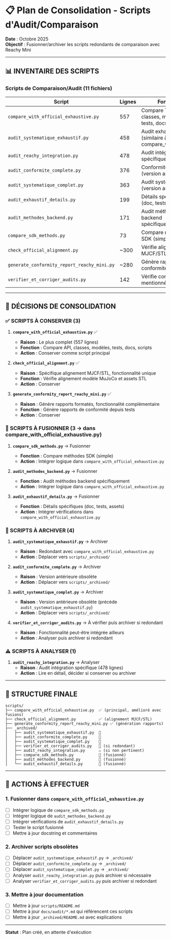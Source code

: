 # 📋 Plan de Consolidation - Scripts d'Audit/Comparaison

**Date** : Octobre 2025  
**Objectif** : Fusionner/archiver les scripts redondants de comparaison avec Reachy Mini

---

## 📊 INVENTAIRE DES SCRIPTS

### Scripts de Comparaison/Audit (11 fichiers)

| Script | Lignes | Fonction | Priorité | Action |
|--------|--------|----------|----------|--------|
| `compare_with_official_exhaustive.py` | 557 | Compare TOUT (API, classes, modèles, tests, docs) | ✅ **CONSERVER** | Script principal |
| `audit_systematique_exhaustif.py` | 458 | Audit exhaustif (similaire à compare_with_official) | ⚠️ **REDONDANT** | Archiver |
| `audit_reachy_integration.py` | 478 | Audit intégration spécifique | ⚠️ **VÉRIFIER** | Analyser puis décider |
| `audit_conformite_complete.py` | 376 | Conformité complète (version antérieure) | 🔴 **OBSOLÈTE** | Archiver |
| `audit_systematique_complet.py` | 363 | Audit systématique (version antérieure) | 🔴 **OBSOLÈTE** | Archiver |
| `audit_exhaustif_details.py` | 199 | Détails spécifiques (doc, tests, assets) | 🟡 **INTÉGRER** | Fusionner dans compare_with_official |
| `audit_methodes_backend.py` | 171 | Audit méthodes backend spécifiquement | 🟡 **INTÉGRER** | Fusionner dans compare_with_official |
| `compare_sdk_methods.py` | 73 | Compare méthodes SDK (simple) | 🟡 **INTÉGRER** | Fusionner dans compare_with_official |
| `check_official_alignment.py` | ~300 | Vérifie alignement MJCF/STL | ✅ **CONSERVER** | Spécifique et utile |
| `generate_conformity_report_reachy_mini.py` | ~280 | Génère rapports conformité | ✅ **CONSERVER** | Utile pour génération rapports |
| `verifier_et_corriger_audits.py` | 142 | Vérifie corrections mentionnées dans MD | ⚠️ **VÉRIFIER** | Peut être utile mais à vérifier |

---

## 🎯 DÉCISIONS DE CONSOLIDATION

### ✅ SCRIPTS À CONSERVER (3)

1. **`compare_with_official_exhaustive.py`** ✅
   - **Raison** : Le plus complet (557 lignes)
   - **Fonction** : Compare API, classes, modèles, tests, docs, scripts
   - **Action** : Conserver comme script principal

2. **`check_official_alignment.py`** ✅
   - **Raison** : Spécifique alignement MJCF/STL, fonctionnalité unique
   - **Fonction** : Vérifie alignement modèle MuJoCo et assets STL
   - **Action** : Conserver

3. **`generate_conformity_report_reachy_mini.py`** ✅
   - **Raison** : Génère rapports formatés, fonctionnalité complémentaire
   - **Fonction** : Génère rapports de conformité depuis tests
   - **Action** : Conserver

### 🔄 SCRIPTS À FUSIONNER (3 → dans compare_with_official_exhaustive.py)

1. **`compare_sdk_methods.py`** → Fusionner
   - **Fonction** : Compare méthodes SDK (simple)
   - **Action** : Intégrer logique dans `compare_with_official_exhaustive.py`

2. **`audit_methodes_backend.py`** → Fusionner
   - **Fonction** : Audit méthodes backend spécifiquement
   - **Action** : Intégrer logique dans `compare_with_official_exhaustive.py`

3. **`audit_exhaustif_details.py`** → Fusionner
   - **Fonction** : Détails spécifiques (doc, tests, assets)
   - **Action** : Intégrer vérifications dans `compare_with_official_exhaustive.py`

### 🔴 SCRIPTS À ARCHIVER (4)

1. **`audit_systematique_exhaustif.py`** → Archiver
   - **Raison** : Redondant avec `compare_with_official_exhaustive.py`
   - **Action** : Déplacer vers `scripts/_archived/`

2. **`audit_conformite_complete.py`** → Archiver
   - **Raison** : Version antérieure obsolète
   - **Action** : Déplacer vers `scripts/_archived/`

3. **`audit_systematique_complet.py`** → Archiver
   - **Raison** : Version antérieure obsolète (précède `audit_systematique_exhaustif.py`)
   - **Action** : Déplacer vers `scripts/_archived/`

4. **`verifier_et_corriger_audits.py`** → À vérifier puis archiver si redondant
   - **Raison** : Fonctionnalité peut-être intégrée ailleurs
   - **Action** : Analyser puis archiver si redondant

### ⚠️ SCRIPTS À ANALYSER (1)

1. **`audit_reachy_integration.py`** → Analyser
   - **Raison** : Audit intégration spécifique (478 lignes)
   - **Action** : Lire en détail, décider si conserver ou archiver

---

## 📁 STRUCTURE FINALE

```
scripts/
├── compare_with_official_exhaustive.py  ✅ (principal, amélioré avec fusions)
├── check_official_alignment.py          ✅ (alignement MJCF/STL)
├── generate_conformity_report_reachy_mini.py ✅ (génération rapports)
├── _archived/
│   ├── audit_systematique_exhaustif.py  🔴
│   ├── audit_conformite_complete.py     🔴
│   ├── audit_systematique_complet.py    🔴
│   ├── verifier_et_corriger_audits.py   🔴 (si redondant)
│   ├── audit_reachy_integration.py      ⚠️ (si non pertinent)
│   ├── compare_sdk_methods.py           🔄 (fusionné)
│   ├── audit_methodes_backend.py        🔄 (fusionné)
│   └── audit_exhaustif_details.py       🔄 (fusionné)
```

---

## 🔧 ACTIONS À EFFECTUER

### 1. Fusionner dans `compare_with_official_exhaustive.py`

- [ ] Intégrer logique de `compare_sdk_methods.py`
- [ ] Intégrer logique de `audit_methodes_backend.py`
- [ ] Intégrer vérifications de `audit_exhaustif_details.py`
- [ ] Tester le script fusionné
- [ ] Mettre à jour docstring et commentaires

### 2. Archiver scripts obsolètes

- [ ] Déplacer `audit_systematique_exhaustif.py` → `_archived/`
- [ ] Déplacer `audit_conformite_complete.py` → `_archived/`
- [ ] Déplacer `audit_systematique_complet.py` → `_archived/`
- [ ] Analyser `audit_reachy_integration.py` puis archiver si nécessaire
- [ ] Analyser `verifier_et_corriger_audits.py` puis archiver si redondant

### 3. Mettre à jour documentation

- [ ] Mettre à jour `scripts/README.md`
- [ ] Mettre à jour `docs/audit/*.md` qui référencent ces scripts
- [ ] Mettre à jour `_archived/README.md` avec explications

---

**Statut** : Plan créé, en attente d'exécution

